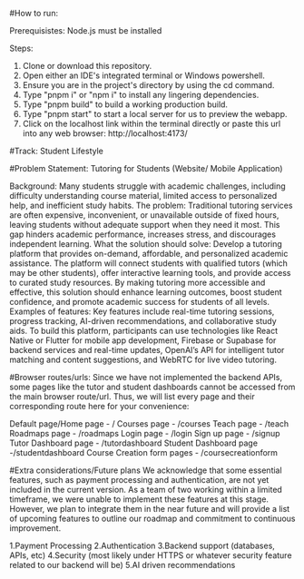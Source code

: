#How to run:

Prerequisistes:
Node.js must be installed

Steps:
1. Clone or download this repository.
2. Open either an IDE's integrated terminal or Windows powershell.
3. Ensure you are in the project's directory by using the cd command.
4. Type "pnpm i" or "npm i" to install any lingering dependencies.
5. Type "pnpm build" to build a working production build.
6. Type "pnpm start" to start a local server for us to preview the webapp.
7. Click on the localhost link within the terminal directly or paste this url into any web browser: http://localhost:4173/


#Track: 
Student Lifestyle


#Problem Statement:
Tutoring for Students
(Website/ Mobile Application)

Background:
Many students struggle with academic challenges, including difficulty understanding course material, limited access to personalized help, and inefficient study habits. 
The problem:
Traditional tutoring services are often expensive, inconvenient, or unavailable outside of fixed hours, leaving students without adequate support when they need it most. This gap hinders academic performance, increases stress, and discourages independent learning.
What the solution should solve:
Develop a tutoring platform that provides on-demand, affordable, and personalized academic assistance. The platform will connect students with qualified tutors (which may be other students), offer interactive learning tools, and provide access to curated study resources. By making tutoring more accessible and effective, this solution should enhance learning outcomes, boost student confidence, and promote academic success for students of all levels.
Examples of features:
Key features include real-time tutoring sessions, progress tracking, AI-driven recommendations, and collaborative study aids. To build this platform, participants can use technologies like React Native or Flutter for mobile app development, Firebase or Supabase for backend services and real-time updates, OpenAI’s API for intelligent tutor matching and content suggestions, and WebRTC for live video tutoring. 


#Browser routes/urls:
Since we have not implemented the backend APIs, some pages like the tutor and student dashboards cannot be accessed from the main browser route/url. Thus, we will list every page and their corresponding route here for your convenience:

Default page/Home page - /
Courses page - /courses
Teach page - /teach
Roadmaps page - /roadmaps
Login page - /login
Sign up page - /signup
Tutor Dashboard page - /tutordashboard
Student Dashboard page -/studentdashboard
Course Creation form pages - /coursecreationform

#Extra considerations/Future plans
We acknowledge that some essential features, such as payment processing and authentication, are not yet included in the current version. As a team of two working within a limited timeframe, we were unable to implement these features at this stage. However, we plan to integrate them in the near future and will provide a list of upcoming features to outline our roadmap and commitment to continuous improvement.

1.Payment Processing
2.Authentication
3.Backend support (databases, APIs, etc)
4.Security (most likely under HTTPS or whatever security feature related to our backend will be)
5.AI driven recommendations
